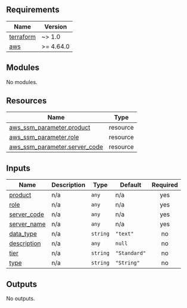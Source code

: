 <!-- BEGIN_TF_DOCS -->
## Requirements

| Name | Version |
|------|---------|
| <a name="requirement_terraform"></a> [terraform](#requirement\_terraform) | ~> 1.0 |
| <a name="requirement_aws"></a> [aws](#requirement\_aws) | >= 4.64.0 |

## Modules

No modules.

## Resources

| Name | Type |
|------|------|
| [aws_ssm_parameter.product](https://registry.terraform.io/providers/hashicorp/aws/latest/docs/resources/ssm_parameter) | resource |
| [aws_ssm_parameter.role](https://registry.terraform.io/providers/hashicorp/aws/latest/docs/resources/ssm_parameter) | resource |
| [aws_ssm_parameter.server_code](https://registry.terraform.io/providers/hashicorp/aws/latest/docs/resources/ssm_parameter) | resource |

## Inputs

| Name | Description | Type | Default | Required |
|------|-------------|------|---------|:--------:|
| <a name="input_product"></a> [product](#input\_product) | n/a | `any` | n/a | yes |
| <a name="input_role"></a> [role](#input\_role) | n/a | `any` | n/a | yes |
| <a name="input_server_code"></a> [server\_code](#input\_server\_code) | n/a | `any` | n/a | yes |
| <a name="input_server_name"></a> [server\_name](#input\_server\_name) | n/a | `any` | n/a | yes |
| <a name="input_data_type"></a> [data\_type](#input\_data\_type) | n/a | `string` | `"text"` | no |
| <a name="input_description"></a> [description](#input\_description) | n/a | `any` | `null` | no |
| <a name="input_tier"></a> [tier](#input\_tier) | n/a | `string` | `"Standard"` | no |
| <a name="input_type"></a> [type](#input\_type) | n/a | `string` | `"String"` | no |

## Outputs

No outputs.
<!-- END_TF_DOCS -->